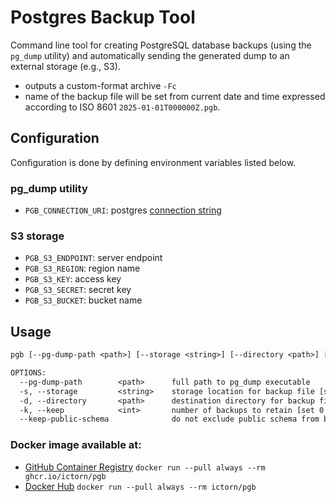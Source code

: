 # Postgres Backup Tool
Command line tool for creating PostgreSQL database backups (using the `pg_dump` utility) and automatically sending the generated dump to an external storage (e.g., S3).

- outputs a custom-format archive `-Fc`
- name of the backup file will be set from current date and time expressed according to ISO 8601 `2025-01-01T000000Z.pgb`.

## Configuration
Configuration is done by defining environment variables listed below.

### pg_dump utility
- `PGB_CONNECTION_URI`: postgres [connection string](https://www.postgresql.org/docs/current/libpq-connect.html#LIBPQ-CONNSTRING)

### S3 storage
- `PGB_S3_ENDPOINT`: server endpoint
- `PGB_S3_REGION`: region name
- `PGB_S3_KEY`: access key
- `PGB_S3_SECRET`: secret key
- `PGB_S3_BUCKET`: bucket name

## Usage
```txt
pgb [--pg-dump-path <path>] [--storage <string>] [--directory <path>] [--extension <string>] [--keep <int>]

OPTIONS:
  --pg-dump-path        <path>      full path to pg_dump executable                 (default: /usr/bin/pg_dump)
  -s, --storage         <string>    storage location for backup file [s3, local]    (default: s3)
  -d, --directory       <path>      destination directory for backup file           (default: .backups/db/)
  -k, --keep            <int>       number of backups to retain [set 0 to keep all] (default: 2)
  --keep-public-schema              do not exclude public schema from backup
```

### Docker image available at:
- [GitHub Container Registry](https://github.com/ictorn/pgb/pkgs/container/pgb)
  `docker run --pull always --rm ghcr.io/ictorn/pgb`
- [Docker Hub](https://hub.docker.com/r/ictorn/pgb)
  `docker run --pull always --rm ictorn/pgb`
